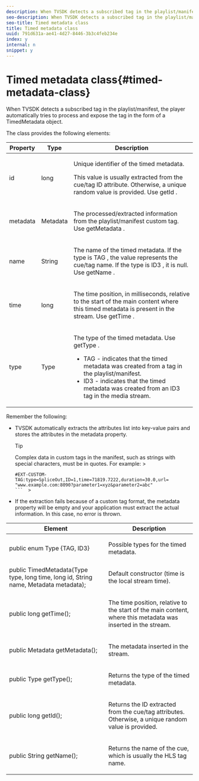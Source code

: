 ```yaml
---
description: When TVSDK detects a subscribed tag in the playlist/manifest, the player automatically tries to process and expose the tag in the form of a TimedMetadata object.
seo-description: When TVSDK detects a subscribed tag in the playlist/manifest, the player automatically tries to process and expose the tag in the form of a TimedMetadata object.
seo-title: Timed metadata class
title: Timed metadata class
uuid: 791d631a-ae41-4d27-8446-3b3c4feb234e
index: y
internal: n
snippet: y
---
```


# Timed metadata class{#timed-metadata-class}

When TVSDK detects a subscribed tag in the playlist/manifest, the player automatically tries to process and expose the tag in the form of a TimedMetadata object.

 The class provides the following elements: 

<table id="table_FFC56AC5B1E04DA99C9309C0223ABA90"> 
 <thead> 
  <tr> 
   <th colname="col1" class="entry"> Property </th> 
   <th colname="col02" class="entry"> Type </th> 
   <th colname="col2" class="entry"> Description </th> 
  </tr> 
 </thead>
 <tbody> 
  <tr> 
   <td colname="col1"> <span class="codeph"> id </span> </td> 
   <td colname="col02"> long </td> 
   <td colname="col2"> <p>Unique identifier of the timed metadata. </p> <p>This value is usually extracted from the cue/tag ID attribute. Otherwise, a unique random value is provided. Use <span class="codeph"> getId </span>. </p> </td> 
  </tr> 
  <tr> 
   <td colname="col1"> <span class="codeph"> metadata </span> </td> 
   <td colname="col02"> Metadata </td> 
   <td colname="col2"> <p>The processed/extracted information from the playlist/manifest custom tag. Use <span class="codeph"> getMetadata </span>. </p> </td> 
  </tr> 
  <tr> 
   <td colname="col1"> <span class="codeph"> name </span> </td> 
   <td colname="col02"> String </td> 
   <td colname="col2"> <p>The name of the timed metadata. If the type is <span class="codeph"> TAG </span>, the value represents the cue/tag name. If the type is <span class="codeph"> ID3 </span>, it is null. Use <span class="codeph"> getName </span>. </p> </td> 
  </tr> 
  <tr> 
   <td colname="col1"> <span class="codeph"> time </span> </td> 
   <td colname="col02"> long </td> 
   <td colname="col2"> <p>The time position, in milliseconds, relative to the start of the main content where this timed metadata is present in the stream. Use <span class="codeph"> getTime </span>. </p> </td> 
  </tr> 
  <tr> 
   <td colname="col1"> <span class="codeph"> type </span> </td> 
   <td colname="col02"> Type </td> 
   <td colname="col2"> <p>The type of the timed metadata. Use <span class="codeph"> getType </span>. 
     <ul id="ul_70FBFB33E9F846D8B38592560CCE9560"> 
      <li id="li_739D30561BFB4D9B97DF212E4880BA2C">TAG - indicates that the timed metadata was created from a tag in the playlist/manifest. </li> 
      <li id="li_E785E1DEF1CC4D9DBE7764E5D05EFAFC">ID3 - indicates that the timed metadata was created from an ID3 tag in the media stream. </li> 
     </ul> </p> </td> 
  </tr> 
 </tbody> 
</table>

<a id="section_737CC47997F74F80A3C5C6171ADE120E"></a>

Remember the following:

* TVSDK automatically extracts the attributes list into key-value pairs and stores the attributes in the metadata property. 

  >[!TIP]
  >
  >Complex data in custom tags in the manifest, such as strings with special characters, must be in quotes. For example:   >
  >
  >```  >
  >#EXT-CUSTOM-TAG:type=SpliceOut,ID=1,time=71819.7222,duration=30.0,url= 
  >"www.example.com:8090?parameter1=xyz&parameter2=abc"
  >```  >
  >

* If the extraction fails because of a custom tag format, the metadata property will be empty and your application must extract the actual information. In this case, no error is thrown.

<table id="table_1BAE98BF23F641A3A5709EBE37B327F6"> 
 <thead> 
  <tr> 
   <th colname="col1" class="entry"> Element </th> 
   <th colname="col2" class="entry"> Description </th> 
  </tr> 
 </thead>
 <tbody> 
  <tr> 
   <td colname="col1"> <span class="codeph"> public enum Type {TAG, ID3} </span> </td> 
   <td colname="col2"> <p>Possible types for the timed metadata. </p> </td> 
  </tr> 
  <tr> 
   <td colname="col1"> <span class="codeph"> public TimedMetadata(Type type, long time, long id, String name, Metadata metadata); </span> </td> 
   <td colname="col2"> <p>Default constructor (time is the local stream time). </p> </td> 
  </tr> 
  <tr> 
   <td colname="col1"> <span class="codeph"> public long getTime(); </span> </td> 
   <td colname="col2"> <p>The time position, relative to the start of the main content, where this metadata was inserted in the stream. </p> </td> 
  </tr> 
  <tr> 
   <td colname="col1"> <span class="codeph"> public Metadata getMetadata(); </span> </td> 
   <td colname="col2"> <p>The metadata inserted in the stream. </p> </td> 
  </tr> 
  <tr> 
   <td colname="col1"> <span class="codeph"> public Type getType(); </span> </td> 
   <td colname="col2"> <p>Returns the type of the timed metadata. </p> </td> 
  </tr> 
  <tr> 
   <td colname="col1"> <span class="codeph"> public long getId(); </span> </td> 
   <td colname="col2"> <p>Returns the ID extracted from the cue/tag attributes. Otherwise, a unique random value is provided. </p> </td> 
  </tr> 
  <tr> 
   <td colname="col1"> <span class="codeph"> public String getName(); </span> </td> 
   <td colname="col2"> <p>Returns the name of the cue, which is usually the HLS tag name. </p> </td> 
  </tr> 
 </tbody> 
</table>

